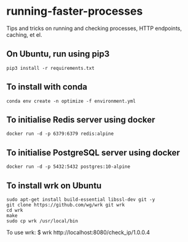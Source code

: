 # running-faster-processes
Tips and tricks on running and checking processes, HTTP endpoints, caching, et el.

## On Ubuntu, run using pip3
	pip3 install -r requirements.txt

## To install with conda
	conda env create -n optimize -f environment.yml

## To initialise Redis server using docker
	docker run -d -p 6379:6379 redis:alpine

## To initialise PostgreSQL server using docker
	docker run -d -p 5432:5432 postgres:10-alpine

## To install wrk on Ubuntu
	sudo apt-get install build-essential libssl-dev git -y
	git clone https://github.com/wg/wrk git wrk
	cd wrk
	make
	sudo cp wrk /usr/local/bin
To use wrk:
	$ wrk http://localhost:8080/check_ip/1.0.0.4
 
